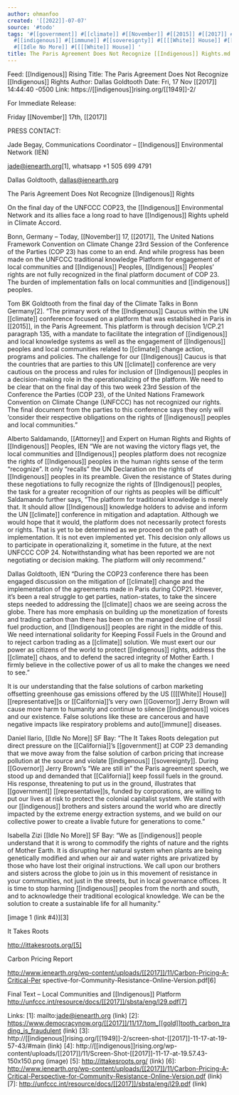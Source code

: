 ```yaml
---
author: ohmanfoo
created: '[[2022]]-07-07'
source: '#todo'
tags: '#[[government]] #[[climate]] #[[November]] #[[2015]] #[[2017]] #[[gold]] #[[representative]] #[[California]]
  #[[indigenous]] #[[immune]] #[[sovereignty]] #[[[[White]] House]] #[[White]] #[[1949]] #[[Governor]] #[[Attorney]] #[[Indigenous]]
  #[[Idle No More]] #[[[[White]] House]] '
title: The Paris Agreement Does Not Recognize [[Indigenous]] Rights.md
---
```


Feed: [[Indigenous]] Rising
Title: The Paris Agreement Does Not Recognize [[Indigenous]] Rights
Author: Dallas Goldtooth
Date: Fri, 17 Nov [[2017]] 14:44:40 -0500
Link: https://[[indigenous]]rising.org/[[1949]]-2/
 
For Immediate Release:
 
Friday [[November]] 17th, [[2017]] 
 
PRESS CONTACT:
 
Jade Begay, Communications Coordinator – [[Indigenous]] Environmental Network (IEN)
 
jade@ienearth.org[1], whatsapp +1 505 699 4791
 
Dallas Goldtooth, dallas@ienearth.org 
 
The Paris Agreement Does Not Recognize [[Indigenous]] Rights
 
On the final day of the UNFCCC COP23, the [[Indigenous]] Environmental Network and 
its allies face a long road to have [[Indigenous]] Rights upheld in Climate Accord. 
 
Bonn, Germany – Today, [[November]] 17, [[2017]], The United Nations Framework 
Convention on Climate Change 23rd Session of the Conference of the Parties (COP 
23) has come to an end. And while progress has been made on the UNFCCC 
traditional knowledge Platform for engagement of local communities and 
[[Indigenous]] Peoples, [[Indigenous]] Peoples’ rights are not fully recognized in the 
final platform document of COP 23. The burden of implementation falls on local 
communities and [[indigenous]] peoples.
 
Tom BK Goldtooth from the final day of the Climate Talks in Bonn Germany[2]. 
“The primary work of the [[Indigenous]] Caucus within the UN [[climate]] conference 
focused on a platform that was established in Paris in [[2015]], in the Paris 
Agreement. This platform is through decision 1/CP.21 paragraph 135, with a 
mandate to facilitate the integration of [[indigenous]] and local knowledge systems 
as well as the engagement of [[Indigenous]] peoples and local communities related to
[[climate]] change action, programs and policies. The challenge for our [[Indigenous]] 
Caucus is that the countries that are parties to this UN [[climate]] conference are 
very cautious on the process and rules for inclusion of [[Indigenous]] peoples in a 
decision-making role in the operationalizing of the platform. We need to be 
clear that on the final day of this two week 23rd Session of the Conference the 
Parties (COP 23), of the United Nations Framework Convention on Climate Change 
(UNFCCC) has not recognized our rights. The final document from the parties to 
this conference says they only will ‘consider their respective obligations on 
the rights of [[indigenous]] peoples and local communities.” 
 
Alberto Saldamando, [[Attorney]] and Expert on Human Rights and Rights of [[Indigenous]]
Peoples, IEN “We are not waving the victory flags yet, the local communities and
[[Indigenous]] peoples platform does not recognize the rights of [[Indigenous]] peoples 
in the human rights sense of the term “recognize”. It only “recalls” the UN 
Declaration on the rights of [[Indigenous]] peoples in its preamble. Given the 
resistance of States during these negotiations to fully recognize the rights of 
[[Indigenous]] peoples, the task for a greater recognition of our rights as peoples 
will be difficult” Saldamando further says, “The platform for traditional 
knowledge is merely that. It should allow [[Indigenous]] knowledge holders to advise
and inform the UN [[climate]] conference in mitigation and adaptation. Although we 
would hope that it would, the platform does not necessarily protect forests or 
rights. That is yet to be determined as we proceed on the path of 
implementation. It is not even implemented yet. This decision only allows us to 
participate in operationalizing it, sometime in the future, at the next UNFCCC 
COP 24. Notwithstanding what has been reported we are not negotiating or 
decision making. The platform will only recommend.”
 
Dallas Goldtooth, IEN “During the COP23 conference there has been engaged 
discussion on the mitigation of [[climate]] change and the implementation of the 
agreements made in Paris during COP21. However, it’s been a real struggle to get
parties, nation-states, to take the sincere steps needed to addressing the 
[[climate]] chaos we are seeing across the globe. There has more emphasis on 
building up the monetization of forests and trading carbon than there has been 
on the managed decline of fossil fuel production, and [[Indigenous]] peoples are 
right in the middle of this. We need international solidarity for Keeping Fossil
Fuels in the Ground and to reject carbon trading as a [[climate]] solution. We must 
exert our our power as citizens of the world to protect [[indigenous]] rights, 
address the [[climate]] chaos, and to defend the sacred integrity of Mother Earth. I
firmly believe in the collective power of us all to make the changes we need to 
see.” 
 
 
It is our understanding that the false solutions of carbon marketing offsetting 
greenhouse gas emissions offered by the US [[[[White]] House]] [[representative]]s or 
[[California]]’s very own [[Governor]] Jerry Brown will cause more harm to humanity and 
continue to silence [[indigenous]] voices and our existence. False solutions like 
these are cancerous and have negative impacts like respiratory problems and 
auto[[immune]] diseases.
 
Daniel Ilario, [[Idle No More]] SF Bay: “The It Takes Roots delegation put direct 
pressure on the [[California]]’s [[government]] at COP 23 demanding that we move away 
from the false solution of carbon pricing that increase pollution at the source 
and violate [[indigenous]] [[sovereignty]]. During [[Governor]] Jerry Brown’s “We are still 
in” the Paris agreement speech, we stood up and demanded that [[California]] keep 
fossil fuels in the ground. His response, threatening to put us in the ground, 
illustrates that [[government]] [[representative]]s, funded by corporations, are willing
to put our lives at risk to protect the colonial capitalist system. We stand 
with our [[indigenous]] brothers and sisters around the world who are directly 
impacted by the extreme energy extraction systems, and we build on our 
collective power to create a livable future for generations to come.”
 
Isabella Zizi [[Idle No More]] SF Bay: “We as [[indigenous]] people understand that it 
is wrong to commodify the rights of nature and the rights of Mother Earth. It is
disrupting her natural system when plants are being genetically modified and 
when our air and water rights are privatized by those who have lost their 
original instructions. We call upon our brothers and sisters across the globe to
join us in this movement of resistance in your communities, not just in the 
streets, but in local governance offices. It is time to stop harming [[indigenous]] 
peoples from the north and south, and to acknowledge their traditional 
ecological knowledge. We can be the solution to create a sustainable life for 
all humanity.” 
 
[image 1 (link #4)][3]
 
It Takes Roots
 
http://ittakesroots.org/[5]
 
Carbon Pricing Report
 
http://www.ienearth.org/wp-content/uploads/[[2017]]/11/Carbon-Pricing-A-Critical-Per
spective-for-Community-Resistance-Online-Version.pdf[6]
 
Final Text – Local Communities and [[Indigenous]] Platform 
http://unfccc.int/resource/docs/[[2017]]/sbsta/eng/l29.pdf[7]
 
 
Links: 
[1]: mailto:jade@ienearth.org (link)
[2]: https://www.democracynow.org/[[2017]]/11/17/tom_[[gold]]tooth_carbon_trading_is_fraudulent (link)
[3]: http://[[indigenous]]rising.org/[[1949]]-2/screen-shot-[[2017]]-11-17-at-19-57-43/#main (link)
[4]: http://[[indigenous]]rising.org/wp-content/uploads/[[2017]]/11/Screen-Shot-[[2017]]-11-17-at-19.57.43-150x150.png (image)
[5]: http://ittakesroots.org/ (link)
[6]: http://www.ienearth.org/wp-content/uploads/[[2017]]/11/Carbon-Pricing-A-Critical-Perspective-for-Community-Resistance-Online-Version.pdf (link)
[7]: http://unfccc.int/resource/docs/[[2017]]/sbsta/eng/l29.pdf (link)
